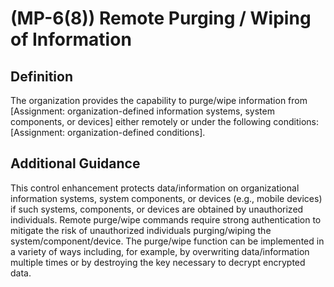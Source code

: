 
# (MP-6(8)) Remote Purging / Wiping of Information

## Definition

The organization provides the capability to purge/wipe information from [Assignment: organization-defined information systems, system components, or devices] either remotely or under the following conditions: [Assignment: organization-defined conditions].

## Additional Guidance

This control enhancement protects data/information on organizational information systems, system components, or devices (e.g., mobile devices) if such systems, components, or devices are obtained by unauthorized individuals. Remote purge/wipe commands require strong authentication to mitigate the risk of unauthorized individuals purging/wiping the system/component/device. The purge/wipe function can be implemented in a variety of ways including, for example, by overwriting data/information multiple times or by destroying the key necessary to decrypt encrypted data.
